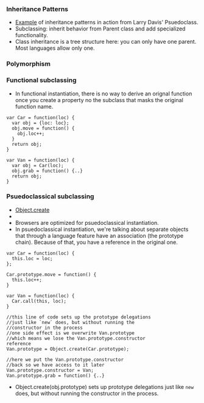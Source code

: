 ### Inheritance Patterns

- [Example](https://github.com/lazd/PseudoClass/blob/master/source/Class.js) of inheritance patterns in action from Larry Davis' Psuedoclass.
- Subclassing: inherit behavior from Parent class and add specialized functionality.
- Class inheritance is a tree structure here: you can only have one parent. Most languages allow only one.

### Polymorphism


### Functional subclassing

- In functional instantiation, there is no way to derive an orignal function once you create a property no the subclass that masks the original function name.

```
var Car = function(loc) {
  var obj = {loc: loc};
  obj.move = function() {
    obj.loc++;
  }
  return obj;
}

var Van = function(loc) {
  var obj = Car(loc);
  obj.grab = function() {..}
  return obj;
}
```

### Psuedoclassical subclassing

- [Object.create](http://dailyjs.com/2012/06/03/js101-object-create/)
- 
- Browsers are optimized for psuedoclassical instantiation.
- In psuedoclassical instantiation, we're talking about separate objects that through a language feature have an association (the prototype chain). Because of that, you have a reference in the original one.

```
var Car = function(loc) {
  this.loc = loc;
};

Car.prototype.move = function() {
  this.loc++;
}

var Van = function(loc) {
  Car.call(this, loc);
}

//this line of code sets up the prototype delegations 
//just like `new` does, but without running the 
//constructor in the process
//one side effect is we overwrite Van.prototype
//which means we lose the Van.prototype.constructor
reference
Van.prototype = Object.create(Car.prototype);

//here we put the Van.prototype.constructor
//back so we have access to it later
Van.prototype.constructor = Van;
Van.prototype.grab = function() {..}
```

- Object.create(obj.prototype) sets up prototype delegations just like `new` does, but without running the constructor in the process.




